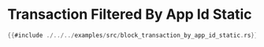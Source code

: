 # Transaction Filtered By App Id Static

```rs
{{#include ./../../examples/src/block_transaction_by_app_id_static.rs}}
```
